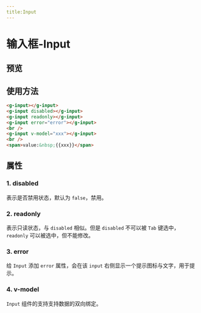 ```yaml
---
title:Input
---
```


# 输入框-Input

## 预览

<ClientOnly>
<input-demos></input-demos>
</ClientOnly>

## 使用方法

```html
<g-input></g-input>
<g-input disabled></g-input>
<g-input readonly></g-input>
<g-input error="error"></g-input>
<br />
<g-input v-model="xxx"></g-input>
<br />
<span>value:&nbsp;{{xxx}}</span>
```

## 属性

### 1. disabled

表示是否禁用状态，默认为 `false`，禁用。

### 2. readonly

表示只读状态，与 `disabled` 相似。但是 `disabled` 不可以被 `Tab` 键选中，`readonly` 可以被选中，但不能修改。

### 3. error

给 `Input` 添加 `error` 属性，会在该 `input` 右侧显示一个提示图标与文字，用于提示。

### 4. v-model

`Input` 组件的支持支持数据的双向绑定。
